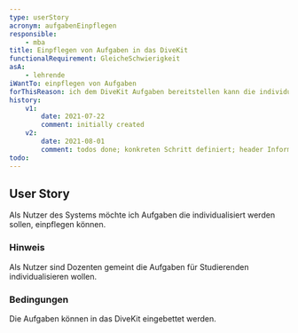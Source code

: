 ```yaml
---
type: userStory
acronym: aufgabenEinpflegen
responsible:
    - mba
title: Einpflegen von Aufgaben in das DiveKit
functionalRequirement: GleicheSchwierigkeit
asA:
    - lehrende
iWantTo: einpflegen von Aufgaben 
forThisReason: ich dem DiveKit Aufgaben bereitstellen kann die individulisiert werden sollen
history:
    v1:
        date: 2021-07-22
        comment: initially created
    v2: 
        date: 2021-08-01
        comment: todos done; konkreten Schritt definiert; header Informationen angepasst
todo:
---
```


## User Story

Als Nutzer des Systems möchte ich Aufgaben die individualisiert werden sollen, einpflegen können.

### Hinweis

Als Nutzer sind Dozenten gemeint die Aufgaben für Studierenden individualisieren wollen.

### Bedingungen

Die Aufgaben können in das DiveKit eingebettet werden.


